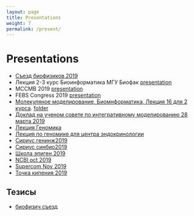 ```yaml
---
layout: page
title: Presentations
weight: 7
permalink: /present/
---
```


# Presentations
- [Съезд биофизиков 2019](https://www.dropbox.com/s/5ah9d1ij4p1tzgx/shaytan_biophys_2019.pptx?dl=0)
- Лекция 2-3 курс Биоинформатика МГУ Биофак [presentation](https://www.dropbox.com/s/18fri9qonbq9nbf/lecture2-3.pptx?dl=0)
- MCCMB 2019 [presentation](https://www.dropbox.com/s/q7wjs4sl6268owv/shaytan_mccmb_2019.pptx?dl=0)
- FEBS Congress 2019 [presentation](https://www.dropbox.com/s/usavbspa0ru9hfs/shaytan_febs_new.pptx?dl=0)
- [Молекуляное моделирование, Биомнформатика, Лекция 16 для 2 курса](https://www.dropbox.com/s/71azg4j9hw8mpo4/Lecture16.ppt?dl=0). [folder](https://www.dropbox.com/sh/owb01q5b7bvbj7j/AADgLcaNbqgDtyZYay6X0OHQa?dl=0)
- [Доклад на ученом совете по интегративному моделированию 28 марта 2019](https://www.dropbox.com/s/n2pqwvxod7hfkzm/shaytan_uchsovet_28march.pptx?dl=0)
- [Лекция Геномика](https://www.dropbox.com/s/yg01kygxytsdnq4/2018-19_lecture22_genomics.pptx?dl=0)
- [Лекция по геномике для центра эндокринологии](https://www.dropbox.com/s/tt0xo8grj6q5wnr/genomic_data.pptx?dl=0)
- [Сириус генинж2019](https://www.dropbox.com/s/ttwbnemxbjd8dhd/GenEng_Lecture_SiriusFeb2019.pptx?dl=0)
- [Сириус синбио2019](https://www.dropbox.com/s/89ewowk3809zs7n/SynBio_Lecture_SiriusFeb2019.pptx?dl=0)
- [Школа эпиген 2019](https://www.dropbox.com/s/d0bf7c4kibh2oh1/shaytan_epigen_school_2019.pptx?dl=0)
- [NCBI oct 2019](https://www.dropbox.com/s/gxd4zg640x4nxz8/shaytan_2019.pptx?dl=0)
- [Supercom Nov 2019](https://www.dropbox.com/s/waqdl5gs27lttxf/shaytan_supercomp_2019.pptx?dl=0)
- [Точка кипения 2019](https://www.dropbox.com/s/56ozzzmhry1km42/shaytan.pptx?dl=0)

## Тезисы
- [биофизич съезд](https://drive.google.com/file/d/1Sbvq-0tKhdbXvu4f_WldkGYGgihVN08g/view?usp=sharing)
